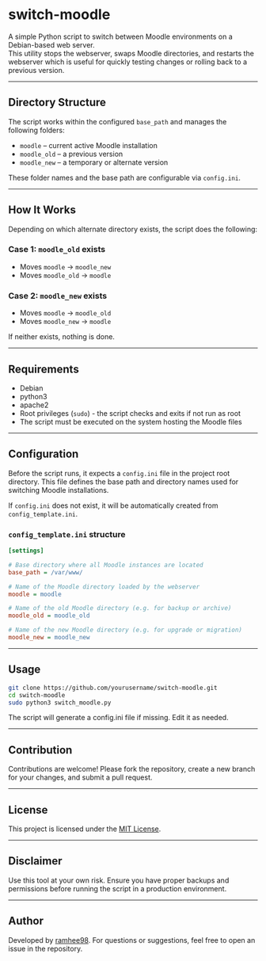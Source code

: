 # switch-moodle

A simple Python script to switch between Moodle environments on a Debian-based web server.  
This utility stops the webserver, swaps Moodle directories, and restarts the webserver which is useful for quickly testing changes or rolling back to a previous version.

---

## Directory Structure

The script works within the configured `base_path` and manages the following folders:

- `moodle` – current active Moodle installation
- `moodle_old` – a previous version
- `moodle_new` – a temporary or alternate version

These folder names and the base path are configurable via `config.ini`.

---

## How It Works

Depending on which alternate directory exists, the script does the following:

### Case 1: `moodle_old` exists
- Moves `moodle` → `moodle_new`
- Moves `moodle_old` → `moodle`

### Case 2: `moodle_new` exists
- Moves `moodle` → `moodle_old`
- Moves `moodle_new` → `moodle`

If neither exists, nothing is done.

---

## Requirements

- Debian
- python3
- apache2
- Root privileges (`sudo`) - the script checks and exits if not run as root
- The script must be executed on the system hosting the Moodle files

---

## Configuration

Before the script runs, it expects a `config.ini` file in the project root directory. This file defines the base path and directory names used for switching Moodle installations.

If `config.ini` does not exist, it will be automatically created from `config_template.ini`.

### `config_template.ini` structure

```ini
[settings]

# Base directory where all Moodle instances are located
base_path = /var/www/

# Name of the Moodle directory loaded by the webserver
moodle = moodle

# Name of the old Moodle directory (e.g. for backup or archive)
moodle_old = moodle_old

# Name of the new Moodle directory (e.g. for upgrade or migration)
moodle_new = moodle_new
```

---

## Usage

```bash
git clone https://github.com/yourusername/switch-moodle.git
cd switch-moodle
sudo python3 switch_moodle.py
```
The script will generate a config.ini file if missing. Edit it as needed.

---

## Contribution

Contributions are welcome! Please fork the repository, create a new branch for your changes, and submit a pull request.

---

## License

This project is licensed under the [MIT License](LICENSE).

---

## Disclaimer

Use this tool at your own risk. Ensure you have proper backups and permissions before running the script in a production environment.

---

## Author

Developed by [ramhee98](https://github.com/ramhee98). For questions or suggestions, feel free to open an issue in the repository.


